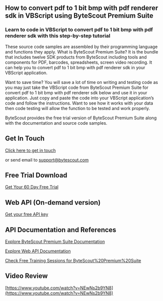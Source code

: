 ## How to convert pdf to 1 bit bmp with pdf renderer sdk in VBScript using ByteScout Premium Suite

### Learn to code in VBScript to convert pdf to 1 bit bmp with pdf renderer sdk with this step-by-step tutorial

These source code samples are assembled by their programming language and functions they apply. What is ByteScout Premium Suite? It is the bundle that includes twelve SDK products from ByteScout including tools and components for PDF, barcodes, spreadsheets, screen video recording. It can help you to convert pdf to 1 bit bmp with pdf renderer sdk in your VBScript application.

Want to save time? You will save a lot of time on writing and testing code as you may just take the VBScript code from ByteScout Premium Suite for convert pdf to 1 bit bmp with pdf renderer sdk below and use it in your application. Just copy and paste the code into your VBScript application’s code and follow the instructions. Want to see how it works with your data then code testing will allow the function to be tested and work properly.

ByteScout provides the free trial version of ByteScout Premium Suite along with the documentation and source code samples.

## Get In Touch

[Click here to get in touch](https://bytescout.zendesk.com/hc/en-us/requests/new?subject=ByteScout%20Premium%20Suite%20Question)

or send email to [support@bytescout.com](mailto:support@bytescout.com?subject=ByteScout%20Premium%20Suite%20Question) 

## Free Trial Download

[Get Your 60 Day Free Trial](https://bytescout.com/download/web-installer?utm_source=github-readme)

## Web API (On-demand version)

[Get your free API key](https://pdf.co/documentation/api?utm_source=github-readme)

## API Documentation and References

[Explore ByteScout Premium Suite Documentation](https://bytescout.com/documentation/index.html?utm_source=github-readme)

[Explore Web API Documentation](https://pdf.co/documentation/api?utm_source=github-readme)

[Check Free Training Sessions for ByteScout%20Premium%20Suite](https://academy.bytescout.com/)

## Video Review

[https://www.youtube.com/watch?v=NEwNs2b9YN8](https://www.youtube.com/watch?v=NEwNs2b9YN8)